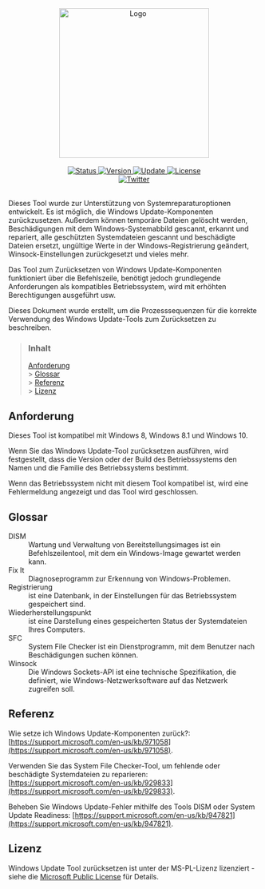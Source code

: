 <div align="center">
	<a href="https://wureset.com/">
		<img src="https://github.com/ManuelGil/Reset-Windows-Update-Tool/blob/master/docs/images/wureset_5y.png?raw=true" alt="Logo" height="300" width="300">
	</a>
</div>
<br />
<div align="center">
	<a href="https://github.com/ManuelGil/Reset-Windows-Update-Tool#changelog">
		<img src="https://img.shields.io/badge/stability-stable-green.svg" alt="Status">
	</a>
	<a href="https://github.com/ManuelGil/Reset-Windows-Update-Tool#changelog">
		<img src="https://img.shields.io/badge/release-v11.0.0.9-blue.svg" alt="Version">
	</a>
	<a href="https://github.com/ManuelGil/Reset-Windows-Update-Tool#changelog">
		<img src="https://img.shields.io/badge/update-october-yellowgreen.svg" alt="Update">
	</a>
	<a href="#license">
		<img src="https://img.shields.io/badge/license-MS--PL%20License-green.svg" alt="License">
	</a>
</div>
<div align="center">
	<a href="https://twitter.com/intent/follow?screen_name=wureset">
		<img src="https://img.shields.io/twitter/follow/wureset.svg?style=social" alt="Twitter">
	</a>
</div>
<br />

Dieses Tool wurde zur Unterstützung von Systemreparaturoptionen entwickelt. Es ist möglich, die Windows Update-Komponenten zurückzusetzen. Außerdem können temporäre Dateien gelöscht werden, Beschädigungen mit dem Windows-Systemabbild gescannt, erkannt und repariert, alle geschützten Systemdateien gescannt und beschädigte Dateien ersetzt, ungültige Werte in der Windows-Registrierung geändert, Winsock-Einstellungen zurückgesetzt und vieles mehr.

Das Tool zum Zurücksetzen von Windows Update-Komponenten funktioniert über die Befehlszeile, benötigt jedoch grundlegende Anforderungen als kompatibles Betriebssystem, wird mit erhöhten Berechtigungen ausgeführt usw.

Dieses Dokument wurde erstellt, um die Prozesssequenzen für die korrekte Verwendung des Windows Update-Tools zum Zurücksetzen zu beschreiben.

> ### Inhalt
>
> [Anforderung](#requirements) <br /> > [Glossar](#glossary) <br /> > [Referenz](#reference) <br /> > [Lizenz](#license)

## Anforderung

Dieses Tool ist kompatibel mit Windows 8, Windows 8.1 und Windows 10.

Wenn Sie das Windows Update-Tool zurücksetzen ausführen, wird festgestellt, dass die Version oder der Build des Betriebssystems den Namen und die Familie des Betriebssystems bestimmt.

Wenn das Betriebssystem nicht mit diesem Tool kompatibel ist, wird eine Fehlermeldung angezeigt und das Tool wird geschlossen.

## Glossar

<dl>
<dt>DISM</dt>
<dd>Wartung und Verwaltung von Bereitstellungsimages ist ein Befehlszeilentool, mit dem ein Windows-Image gewartet werden kann.</dd>
<dt>Fix It</dt>
<dd>Diagnoseprogramm zur Erkennung von Windows-Problemen.</dd>
<dt>Registrierung</dt>
<dd>ist eine Datenbank, in der Einstellungen für das Betriebssystem gespeichert sind.</dd>
<dt>Wiederherstellungspunkt</dt>
<dd>ist eine Darstellung eines gespeicherten Status der Systemdateien Ihres Computers.</dd>
<dt>SFC</dt>
<dd>System File Checker ist ein Dienstprogramm, mit dem Benutzer nach Beschädigungen suchen können.</dd>
<dt>Winsock</dt>
<dd>Die Windows Sockets-API ist eine technische Spezifikation, die definiert, wie Windows-Netzwerksoftware auf das Netzwerk zugreifen soll.</dd>
</dl>

## Referenz

Wie setze ich Windows Update-Komponenten zurück?: [https://support.microsoft.com/en-us/kb/971058](https://support.microsoft.com/en-us/kb/971058).

Verwenden Sie das System File Checker-Tool, um fehlende oder beschädigte Systemdateien zu reparieren: [https://support.microsoft.com/en-us/kb/929833](https://support.microsoft.com/en-us/kb/929833).

Beheben Sie Windows Update-Fehler mithilfe des Tools DISM oder System Update Readiness: [https://support.microsoft.com/en-us/kb/947821](https://support.microsoft.com/en-us/kb/947821).

## Lizenz

Windows Update Tool zurücksetzen ist unter der MS-PL-Lizenz lizenziert - siehe die [Microsoft Public License](https://opensource.org/licenses/MS-PL) für Details.
